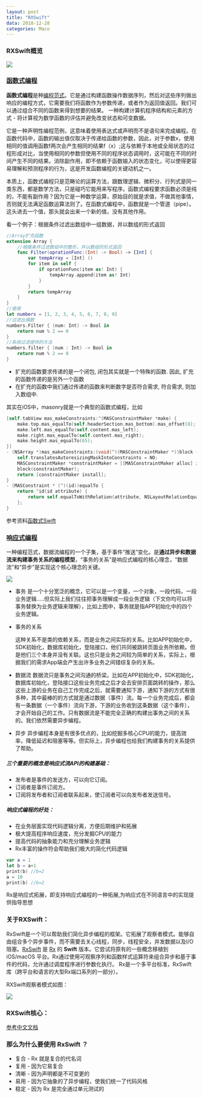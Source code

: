 ```yaml
---
layout: post
title: "RXSwift"
data: 2018-12-28 
categories: Maco
---
```


### RXSwift概览

![](../assets/rxswift.png)

### [函数式编程](https://en.wikipedia.org/wiki/Functional_programming)

**函数式编程**是种[编程范式](https://en.wikipedia.org/wiki/Programming_paradigm)。它是通过构建函数操作数据序列，然后对这些序列做出响应的编程方式，它需要我们将函数作为参数传递，或者作为返回值返回。我们可以通过组合不同的函数来得到想要的结果。 一种构建计算机程序结构和元素的方式 - 将计算视为数学函数的评估并避免改变状态和可变数据。

它是一种声明性编程范例，这意味着使用表达式或声明而不是语句来完成编程。在函数代码中，函数的输出值仅取决于传递给函数的参数，因此，对于参数x，使用相同的值调用函数f两次会产生相同的结果f（x）;这与依赖于本地或全局状态的过程形成对比，当使用相同的参数但使用不同的程序状态调用时，这可能在不同的时间产生不同的结果。消除副作用，即不依赖于函数输入的状态变化，可以使得更容易理解和预测程序的行为，这是开发函数编程的关键动机之一。

本质上，函数式编程只是范畴论的运算方法，跟数理逻辑、微积分、行列式是同一类东西，都是数学方法，只是碰巧它能用来写程序。函数式编程要求函数必须是纯的，不能有副作用？因为它是一种数学运算，原始目的就是求值，不做其他事情，否则就无法满足函数运算法则了。在函数式编程中，函数就是一个管道（pipe）。这头进去一个值，那头就会出来一个新的值，没有其他作用。

看一个例子：根据条件过滤出数组中一组数据，并以数组的形式返回

```swift
//Array扩充函数
extension Array {
    //根据条件过滤数组中的整形，并以数组的形式返回
    func Filter(oprationFunc:(Int) -> Bool) -> [Int] {
        var tempArray = [Int] ()
        for item in self {
            if oprationFunc(item as! Int) {
                tempArray.append(item as! Int)
            }
        }
        return tempArray
    }
}
//使用
let numbers = [1, 2, 3, 4, 5, 6, 7, 8, 9]
//过滤出偶数
numbers.Filter { (num: Int) -> Bool in
    return num % 2 == 0
}
//系统过滤提供的方法
numbers.filter { (num : Int) -> Bool in
    return num % 2 == 0
}
```

- 扩充的函数要求传递的是一个闭包, 闭包其实就是一个特殊的函数. 因此, 扩充的函数传递的是另外一个函数
- 在扩充的函数中我们通过传递的函数来判断数字是否符合需求, 符合需求, 则加入数组中.

其实在iOS中，masonry就是一个典型的函数式编程，比如

```objective-c
[self.tabView mas_makeConstraints:^(MASConstraintMaker *make) {
    make.top.mas_equalTo(self.headerSection.mas_bottom).mas_offset(8);
	make.left.mas_equalTo(self.content.mas_left);
	make.right.mas_equalTo(self.content.mas_right);
	make.height.mas_equalTo(65);
}]
- (NSArray *)mas_makeConstraints:(void(^)(MASConstraintMaker *))block {
    self.translatesAutoresizingMaskIntoConstraints = NO;
    MASConstraintMaker *constraintMaker = [[MASConstraintMaker alloc] initWithView:self];
    block(constraintMaker);
    return [constraintMaker install];
}
- (MASConstraint * (^)(id))equalTo {
    return ^id(id attribute) {
        return self.equalToWithRelation(attribute, NSLayoutRelationEqual);
    };
}
```

参考资料[函数式Swift](https://objccn.io/products/functional-swift/preview/)

### [响应式编程](https://doc.red-lang.org/zh-hans/reactivity.html#)

一种编程范式，数据流编程的一个子集，基于事件“推送”变化。是**通过异步和数据流来构建事务关系的编程模型**，“事务的关系”是响应式编程的核心理念，“数据流”和“异步”是实现这个核心理念的关键。

![](../assets/xiangying.png)

- 事务
  是一个十分宽泛的概念，它可以是一个变量，一个对象，一段代码，一段业务逻辑.....但实际上我们往往把事务理解成一段业务逻辑（下文你均可以将事务替换为业务逻辑来理解），比如上图中，事务就是指APP初始化中的四个业务逻辑。

- 事务的关系

  这种关系不是类的依赖关系，而是业务之间实际的关系。比如APP初始化中，SDK初始化，数据库初始化，登陆接口，他们共同被跳转页面业务所依赖。但是他们三个本身并没有关联。这也只是业务之间较为简单的关系，实际上，根据我们的需求App端会产生出许多业务之间错综复杂的关系。

- 数据流
  数据流只是事务之间沟通的桥梁。比如在APP初始化中，SDK初始化，数据库初始化，登陆接口这些业务完成之后才会去安排页面跳转的操作，那么这些上游的业务在自己工作完成之后，就需要通知下游，通知下游的方式有很多种，其中最棒的的方式就是通过数据（事件）流。每一个业务完成后，都会有一条数据（一个事件）流向下游，下游的业务收到这条数据（这个事件），才会开始自己的工作。只有数据流是不能完全正确的构建出事务之间的关系的。我们依然需要异步编程。

- 异步
  异步编程本身是有很多优点的，比如挖掘多核心CPU的能力，提高效率，降低延迟和阻塞等等。但实际上，异步编程也给我们构建事务的关系提供了帮助。

##### 三个重要的概念是响应式流API的构建基础：

- 发布者是事件的发送方，可以向它订阅。
- 订阅者是事件订阅方。
- 订阅将发布者和订阅者联系起来，使订阅者可以向发布者发送信号。

##### 响应式编程的好处：

- 在业务层面实现代码逻辑分离，方便后期维护和拓展
- 极大提高程序响应速度，充分发掘CPU的能力
- 提高代码的抽象能力和充分理解业务逻辑
- Rx丰富的操作符会帮助我们极大的简化代码逻辑

```swift
var a = 1
let b = a+1
print(b) //b=2
a = 10
print(b) //b=2
```

Rx是响应式拓展，即支持响应式编程的一种拓展,为响应式在不同语言中的实现提供指导思想

### 关于RXSwift：

RxSwift是一个可以帮助我们简化异步编程的框架。它拓展了观察者模式。能够自由组合多个异步事件，而不需要去关心线程，同步，线程安全，并发数据以及I/O阻塞。[RxSwift](https://github.com/ReactiveX/RxSwift) 是 [Rx](https://github.com/Reactive-Extensions/Rx.NET) 的 **Swift** 版本。它尝试将原有的一些概念移植到 iOS/macOS 平台。Rx通过使用可观察序列和函数样式运算符来组合异步和基于事件的代码，允许通过调度程序进行参数化执行。 Rx是一个多平台标准，RxSwift库（跨平台和语言的大型Rx端口系列的一部分）。

RXSwift观察者模式如图：

![](observer.jpg)

### RXSwift核心：

[参考中文文档](https://beeth0ven.github.io/RxSwift-Chinese-Documentation/content/rxswift_core.html)

### 那么为什么要使用 RxSwift ？

- 复合 - Rx 就是复合的代名词
- 复用 - 因为它易复合
- 清晰 - 因为声明都是不可变更的
- 易用 - 因为它抽象的了异步编程，使我们统一了代码风格
- 稳定 - 因为 Rx 是完全通过单元测试的